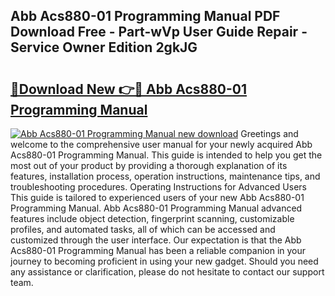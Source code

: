 ## Abb Acs880-01 Programming Manual PDF Download Free - Part-wVp User Guide Repair - Service Owner Edition 2gkJG

# <h2><a href="http://bc24835.oget.top/?id=Abb+Acs880-01+Programming+Manual">🔗Download New 👉🔴 Abb Acs880-01 Programming Manual</a></h2>

[![Abb Acs880-01 Programming Manual new download](https://i.imgur.com/5g1atiW.png)](http://bc24835.oget.top/?id=Abb+Acs880-01+Programming+Manual)
Greetings and welcome to the comprehensive user manual for your newly acquired Abb Acs880-01 Programming Manual. This guide is intended to help you get the most out of your product by providing a thorough explanation of its features, installation process, operation instructions, maintenance tips, and troubleshooting procedures. Operating Instructions for Advanced Users This guide is tailored to experienced users of your new Abb Acs880-01 Programming Manual. Abb Acs880-01 Programming Manual advanced features include object detection, fingerprint scanning, customizable profiles, and automated tasks, all of which can be accessed and customized through the user interface. Our expectation is that the Abb Acs880-01 Programming Manual has been a reliable companion in your journey to becoming proficient in using your new gadget. Should you need any assistance or clarification, please do not hesitate to contact our support team.
